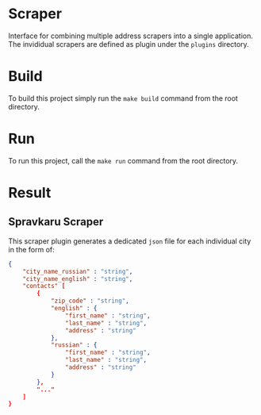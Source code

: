 # Scraper

Interface for combining multiple address scrapers into a single application. The invididual scrapers are defined as plugin under the `plugins` directory.

# Build

To build this project simply run the `make build` command from the root directory.

# Run

To run this project, call the `make run` command from the root directory.

# Result

## Spravkaru Scraper

This scraper plugin generates a dedicated `json` file for each individual city in the form of:

```json
{
    "city_name_russian" : "string",
    "city_name_english" : "string",
    "contacts" [
        {
            "zip_code" : "string",
            "english" : {
                "first_name" : "string",
                "last_name" : "string",
                "address" : "string"
            },
            "russian" : {
                "first_name" : "string",
                "last_name" : "string",
                "address" : "string"
            }
        },
        "..."
    ]
}
```
